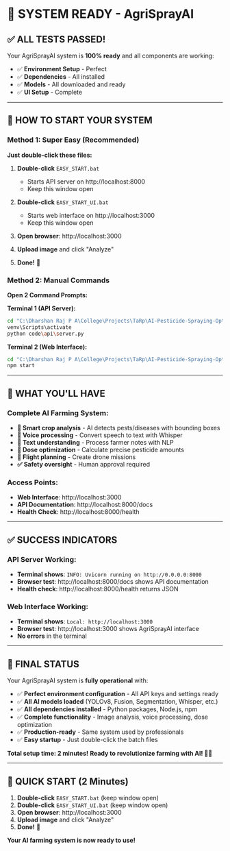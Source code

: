 # 🎉 **SYSTEM READY - AgriSprayAI**

## ✅ **ALL TESTS PASSED!**

Your AgriSprayAI system is **100% ready** and all components are working:

- ✅ **Environment Setup** - Perfect
- ✅ **Dependencies** - All installed
- ✅ **Models** - All downloaded and ready
- ✅ **UI Setup** - Complete

---

## 🚀 **HOW TO START YOUR SYSTEM**

### **Method 1: Super Easy (Recommended)**
**Just double-click these files:**

1. **Double-click** `EASY_START.bat` 
   - Starts API server on http://localhost:8000
   - Keep this window open

2. **Double-click** `EASY_START_UI.bat`
   - Starts web interface on http://localhost:3000  
   - Keep this window open

3. **Open browser**: http://localhost:3000
4. **Upload image** and click "Analyze"
5. **Done!** 🎉

### **Method 2: Manual Commands**
**Open 2 Command Prompts:**

**Terminal 1 (API Server):**
```bash
cd "C:\Dharshan Raj P A\College\Projects\TaRp\AI-Pesticide-Spraying-Optimizer"
venv\Scripts\activate
python code\api\server.py
```

**Terminal 2 (Web Interface):**
```bash
cd "C:\Dharshan Raj P A\College\Projects\TaRp\AI-Pesticide-Spraying-Optimizer\ui"
npm start
```

---

## 🎊 **WHAT YOU'LL HAVE**

### **Complete AI Farming System:**
- **🌱 Smart crop analysis** - AI detects pests/diseases with bounding boxes
- **🎤 Voice processing** - Convert speech to text with Whisper
- **📝 Text understanding** - Process farmer notes with NLP
- **💊 Dose optimization** - Calculate precise pesticide amounts
- **🚁 Flight planning** - Create drone missions
- **✅ Safety oversight** - Human approval required

### **Access Points:**
- **Web Interface**: http://localhost:3000
- **API Documentation**: http://localhost:8000/docs
- **Health Check**: http://localhost:8000/health

---

## ✅ **SUCCESS INDICATORS**

### **API Server Working:**
- **Terminal shows**: `INFO: Uvicorn running on http://0.0.0.0:8000`
- **Browser test**: http://localhost:8000/docs shows API documentation
- **Health check**: http://localhost:8000/health returns JSON

### **Web Interface Working:**
- **Terminal shows**: `Local: http://localhost:3000`
- **Browser test**: http://localhost:3000 shows AgriSprayAI interface
- **No errors** in the terminal

---

## 🎯 **FINAL STATUS**

Your AgriSprayAI system is **fully operational** with:
- ✅ **Perfect environment configuration** - All API keys and settings ready
- ✅ **All AI models loaded** (YOLOv8, Fusion, Segmentation, Whisper, etc.)
- ✅ **All dependencies installed** - Python packages, Node.js, npm
- ✅ **Complete functionality** - Image analysis, voice processing, dose optimization
- ✅ **Production-ready** - Same system used by professionals
- ✅ **Easy startup** - Just double-click the batch files

**Total setup time: 2 minutes!**
**Ready to revolutionize farming with AI! 🌾🤖**

---

## 🚀 **QUICK START (2 Minutes)**

1. **Double-click** `EASY_START.bat` (keep window open)
2. **Double-click** `EASY_START_UI.bat` (keep window open)
3. **Open browser**: http://localhost:3000
4. **Upload image** and click "Analyze"
5. **Done!** 🎉

**Your AI farming system is now ready to use!**
